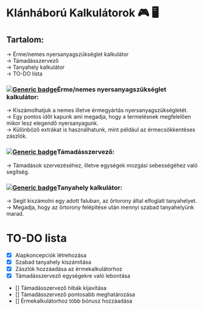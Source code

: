 # Klánháború Kalkulátorok 🎮 🖥

## Tartalom:
-> Érme/nemes nyersanyagszükséglet kalkulátor<br/>
-> Támadásszervező<br/>
-> Tanyahely kalkulátor<br/>
-> TO-DO lista<br/>

###  [![Generic badge](https://img.shields.io/badge/Version-1.1.2-blue.svg)](https://shields.io/)Érme/nemes nyersanyagszükséglet kalkulátor:
-> Kiszámolhatjuk a nemes illetve érmegyártás nyersanyagszükségletét.<br/>
-> Egy pontos időt kapunk ami megadja, hogy a termelésnek megfelelően mikor lesz
elegendő nyersanyagunk.<br/>
-> Különböző extrákat is használhatunk, mint például az érmecsökkentéses zászlók.<br/>


### [![Generic badge](https://img.shields.io/badge/Version-1.1.4-blue.svg)](https://shields.io/)Támadásszervező:
-> Támadások szervezéséhez, illetve egységek mozgási sebességéhez való segítség.<br/>


### [![Generic badge](https://img.shields.io/badge/Version-1.1.0-blue.svg)](https://shields.io/)Tanyahely kalkulátor:
-> Segít kiszámolni egy adott faluban, az őrtorony által elfoglalt tanyahelyet.<br/>
-> Megadja, hogy az őrtorony felépítése után mennyi szabad tanyahelyünk marad.<br/>


# TO-DO lista
- [x] Alapkoncepciók létrehozása
- [x] Szabad tanyahely kiszámítása
- [x] Zászlók hozzáadása az érmekalkulátorhoz
- [x] Támadásszervező egységekre való lebontása
- [] Támadásszervező hibák kijavítása
- [] Támadásszervező pontosabb meghatározása
- [] Érmekalkulátorhoz több bónusz hozzáadása
